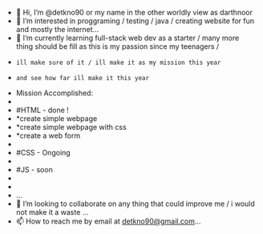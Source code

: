 - 👋 Hi, I’m @detkno90 or my name in the other worldly view as darthnoor
- 👀 I’m interested in proggraming / testing / java / creating website for fun and mostly the internet...
- 🌱 I’m currently learning full-stack web dev as a starter / many more thing should be fill as this is my passion since my teenagers / 
-     ill make sure of it / ill make it as my mission this year 
-     and see how far ill make it this year 
-  Mission Accomplished:
- 
- #HTML - done !
- *create simple webpage
- *create simple webpage with css
- *create a web form
- 
- #CSS - Ongoing
- 
- #JS - soon
-     
- 
-   ...
- 💞️ I’m looking to collaborate on any thing that could improve me / i would not make it a waste ...
- 📫 How to reach me by email at detkno90@gmail.com...

<!---
detkno90/detkno90 is a ✨ special ✨ repository because its `README.md` (this file) appears on your GitHub profile.
You can click the Preview link to take a look at your changes.
--->
